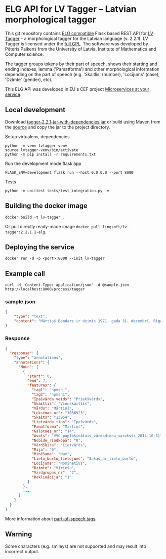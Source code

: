 # ELG API for LV Tagger – Latvian morphological tagger

This git repository contains
[ELG compatible](https://european-language-grid.readthedocs.io/en/stable/all/A3_API/LTInternalAPI.html)
Flask based REST API for [LV Tagger](https://github.com/PeterisP/LVTagger) – a morphological
tagger for the Latvian language (v. 2.2.1).
LV Tagger is licensed under the
[full GPL](https://github.com/PeterisP/LVTagger/blob/master/LICENSE.txt).
The software was developed by Pēteris Paikens from the University of Latvia,
Institute of Mathematics and Computer science.

The tagger groups tokens by their part of speech, shows their starting and ending indexes, lemma ('Pamatforma')
and other morphological information depending on the part of speech
(e.g. 'Skaitlis' (number), 'Locījums' (case), 'Dzimte' (gender), etc).

This ELG API was developed in EU's CEF project
[Microservices at your service](https://www.lingsoft.fi/en/microservices-at-your-service-bridging-gap-between-nlp-research-and-industry).

## Local development

Download [tagger-2.2.1-jar-with-dependencies.jar](https://search.maven.org/remotecontent?filepath=lv/ailab/morphology/tagger/2.2.1/tagger-2.2.1-jar-with-dependencies.jar)
or build using Maven from the [source](https://github.com/PeterisP/LVTagger)
and copy the jar to the project directory.

Setup virtualenv, dependencies
```
python -m venv lvtagger-venv
source lvtagger-venv/bin/activate
python -m pip install -r requirements.txt
```

Run the development mode flask app
```
FLASK_ENV=development flask run --host 0.0.0.0 --port 8000
```

Tests
```
python -m unittest tests/test_integration.py -v
```

## Building the docker image

```
docker build -t lv-tagger .
```

Or pull directly ready-made image `docker pull lingsoft/lv-tagger:2.2.1.1-elg`.

## Deploying the service

```
docker run -d -p <port>:8000 --init lv-tagger
```

## Example call

```
curl -H 'Content-Type: application/json' -d @sample.json http://localhost:8000/process/tagger
```

### sample.json

```json
{
    "type": "text",
    "content": "Mārtiņš Bondars ir dzimis 1971. gada 31. decembrī, Rīgā."
}
```

### Response

```json
{
  "response": {
    "type": "annotations",
    "annotations": {
      "Noun": [
        {
          "start": 0,
          "end": 7,
          "features": {
            "tag1": "npmsn_",
            "tag2": "npmsn1",
            "Īpašvārda_veids": "Priekšvārds",
            "Skaitlis": "Vienskaitlis",
            "Vārds": "Mārtiņš",
            "Leksēmas_nr": "1036923",
            "Skaits": "13954",
            "Lietvārda_tips": "Īpašvārds",
            "Pamatforma": "Mārtiņš",
            "Galotnes_nr": "14",
            "Avots": "VVC_paplašinātais_vārdadienu_saraksts_2014-10-31",
            "Nobīde_rindkopā": "0",
            "Vārdšķira": "Lietvārds",
            "Mija": "0",
            "Minēšana": "Nav",
            "Lielo_burtu_lietojums": "Sākas_ar_lielo_burtu",
            "Locījums": "Nominatīvs",
            "Dzimte": "Vīriešu",
            "Vārdgrupas_nr": "2",
            "Deklinācija": "1"
          }
        },
        ...
      ]
    }
  }
}
```

More information about
[part-of-speech tags](https://peteris.rocks/blog/latvian-part-of-speech-tagging/).

## Warning

Some characters (e.g. smileys) are not supported and may result into incorrect output. 
